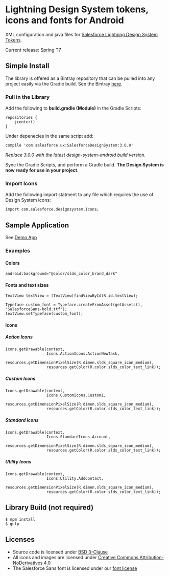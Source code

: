 # Lightning Design System tokens, icons and fonts for Android

XML configuration and java files for [Salesforce Lightning Design System](https://www.lightningdesignsystem.com/) [Tokens](https://www.lightningdesignsystem.com/design-tokens/).

Current release: Spring ’17

## Simple Install

The library is offered as a Bintray repository that can be pulled into any project easily via the Gradle build. See the Bintray [here](https://bintray.com/salesforce-ux/salesforce-ux/SalesforceDesignSystem#).

### Pull in the Library

Add the following to **build.gradle (Module)** in the Gradle Scripts:

```
repositories {
    jcenter()
}
```

Under depenecies in the same script add:

```
compile 'com.salesforce.ux:SalesforceDesignSystem:3.0.0'
```

*Replace 3.0.0 with the latest design-system-android build version.*

Sync the Gradle Scripts, and perform a Gradle build.
**The Design System is now ready for use in your project.**

### Import Icons

Add the following import statment to any file which requires the use of Design System icons:

```
import com.salesforce.designsystem.Icons;
```

## Sample Application 

See [Demo App](https://github.com/salesforce-ux/design-system-android/tree/master/android-sample-app)

### Examples


#### Colors

```
android:background="@color/slds_color_brand_dark"
```


#### Fonts and text sizes

```
TextView textView = (TextView)findViewById(R.id.textView);

Typeface custom_font = Typeface.createFromAsset(getAssets(),  "SalesforceSans-bold.ttf");
textView.setTypeface(custom_font);
```


#### Icons

##### Action Icons

```
Icons.getDrawable(context,
                  Icons.ActionIcons.ActionNewTask,
                  resources.getDimensionPixelSize(R.dimen.slds_square_icon_medium),
                  resources.getColor(R.color.slds_color_text_link));        
```


##### Custom Icons

```
Icons.getDrawable(context,
                  Icons.CustomIcons.Custom1,
                  resources.getDimensionPixelSize(R.dimen.slds_square_icon_medium),
                  resources.getColor(R.color.slds_color_text_link));  
```


##### Standard Icons

```
Icons.getDrawable(context,
                  Icons.StandardIcons.Account,
                  resources.getDimensionPixelSize(R.dimen.slds_square_icon_medium),
                  resources.getColor(R.color.slds_color_text_link));
```


##### Utility Icons


```
Icons.getDrawable(context,
                  Icons.Utility.AddContact,
                  resources.getDimensionPixelSize(R.dimen.slds_square_icon_medium),
                  resources.getColor(R.color.slds_color_text_link));
```

## Library Build (not required)

```
$ npm install
$ gulp
```

## Licenses

* Source code is licensed under [BSD 3-Clause](https://git.io/sfdc-license)
* All icons and images are licensed under [Creative Commons Attribution-NoDerivatives 4.0](https://github.com/salesforce-ux/licenses/blob/master/LICENSE-icons-images.txt)
* The Salesforce Sans font is licensed under our [font license](https://github.com/salesforce-ux/licenses/blob/master/LICENSE-font.txt)
